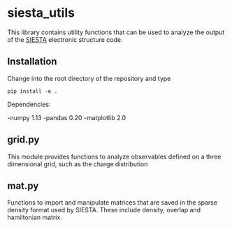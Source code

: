 # siesta_utils

This library contains utility functions that can be used to analyze the output of the 
[SIESTA](https://departments.icmab.es/leem/siesta/) electronic structure code.

## Installation

Change into the root directory of the repository and type 
```
pip install -e .
```
Dependencies:

-numpy 1.13
-pandas 0.20
-matplotlib 2.0

## grid.py 

This module provides functions to analyze observables defined on a three dimensional grid, such as the charge distribution

## mat.py

Functions to import and manipulate matrices that are saved in the sparse density format used by SIESTA. These include
density, overlap and hamiltonian matrix.
